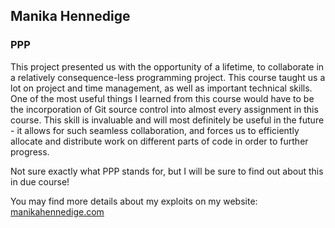 ## Manika Hennedige

### PPP

This project presented us with the opportunity of a lifetime, to collaborate in a relatively
consequence-less programming project. This course taught us a lot on project and time management, 
as well as important technical skills. One of the most useful things I learned from this course
would have to be the incorporation of Git source control into almost every assignment in this
course. This skill is invaluable and will most definitely be useful in the future - it allows
for such seamless collaboration, and forces us to efficiently allocate and distribute work
on different parts of code in order to further progress.

Not sure exactly what PPP stands for, but I will be sure to find out about this in due course!

You may find more details about my exploits on my website:
<a href="manikahennedige.com">manikahennedige.com</a>
